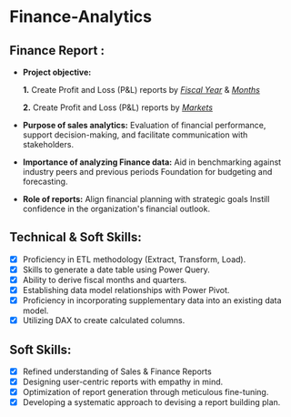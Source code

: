 # Finance-Analytics
## Finance Report :

- **Project objective:** 

    **1.** Create Profit and Loss (P&L) reports by _[Fiscal Year](https://github.com/HarshallNadar17/Excel-Sales-Analytics/blob/main/Profit%20and%20loss%20Statement%20by%20FY%20Year%20.pdf)_ & _[Months](https://github.com/HarshallNadar17/Excel-Sales-Analytics/blob/main/Profit%20and%20loss%20Statement%20by%20Months%20.pdf)_ 

   **2.** Create Profit and Loss (P&L) reports by _[Markets](https://github.com/HarshallNadar17/Excel-Sales-Analytics/blob/main/Profit%20and%20loss%20Statement%20FY%20Year%20(Market)%20.pdf)_

- **Purpose of sales analytics:** Evaluation of financial performance, support decision-making, and facilitate communication with stakeholders.

- **Importance of analyzing Finance data:** Aid in benchmarking against industry peers and previous periods Foundation for budgeting and forecasting.

- **Role of reports:** Align financial planning with strategic goals Instill confidence in the organization's financial outlook.


## Technical & Soft Skills:
- [x]	Proficiency in ETL methodology (Extract, Transform, Load).
- [x]	Skills to generate a date table using Power Query.
- [x]	Ability to derive fiscal months and quarters.
- [x]	Establishing data model relationships with Power Pivot.
- [x]	Proficiency in incorporating supplementary data into an existing data model.
- [x]	Utilizing DAX to create calculated columns.

## Soft Skills:
- [x]	Refined understanding of Sales & Finance Reports
- [x]	Designing user-centric reports with empathy in mind.
- [x]	Optimization of report generation through meticulous fine-tuning.
- [x]	Developing a systematic approach to devising a report building plan.
